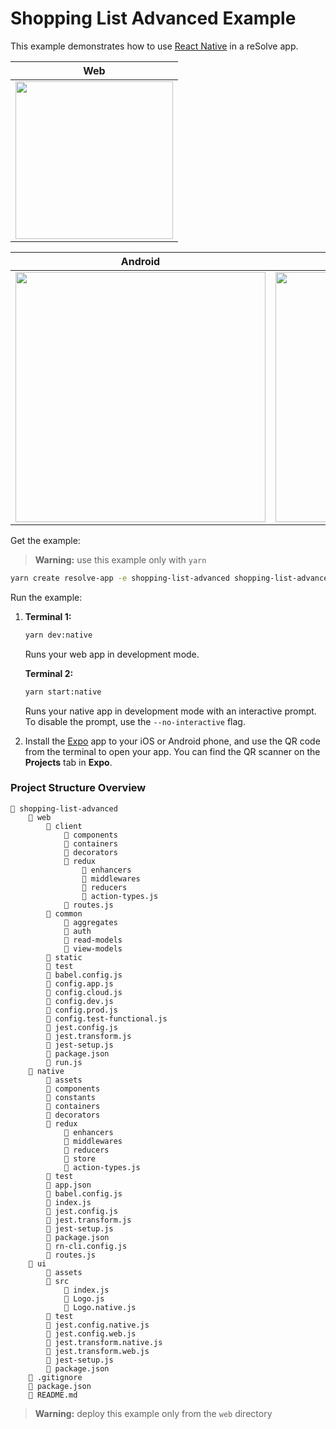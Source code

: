 # Shopping List Advanced Example

This example demonstrates how to use [React Native](https://github.com/react-community/create-react-native-app) in a reSolve app.

| Web                                                                                                                            |
| ------------------------------------------------------------------------------------------------------------------------------ |
| <img src="https://user-images.githubusercontent.com/5055654/44654333-fcead780-a9f9-11e8-9527-05ac55526e44.gif" height="252" /> |

| Android                                                                                                                        | Ios                                                                                                                            |
| ------------------------------------------------------------------------------------------------------------------------------ | ------------------------------------------------------------------------------------------------------------------------------ |
| <img src="https://user-images.githubusercontent.com/5055654/44654326-f4929c80-a9f9-11e8-83f3-855030b0d42c.gif" height="400" /> | <img src="https://user-images.githubusercontent.com/5055654/44654321-efcde880-a9f9-11e8-8bca-b4c02a6f5158.gif" height="400" /> |

Get the example:

> **Warning:** use this example only with `yarn`

```sh
yarn create resolve-app -e shopping-list-advanced shopping-list-advanced
```

Run the example:

1. **Terminal 1:**

   ```sh
   yarn dev:native
   ```

   Runs your web app in development mode.
     
   **Terminal 2:**

   ```sh
   yarn start:native
   ```

   Runs your native app in development mode with an interactive prompt. To disable the prompt, use the `--no-interactive` flag.

2. Install the [Expo](https://expo.io) app to your iOS or Android phone, and use the QR code from the terminal to open your app. You can find the QR scanner on the **Projects** tab in **Expo**.

### Project Structure Overview

```
📁 shopping-list-advanced
    📁 web
        📁 client
            📁 components
            📁 containers
            📁 decorators
            📁 redux
                📁 enhancers
                📁 middlewares
                📁 reducers
                📄 action-types.js
            📄 routes.js
        📁 common
            📁 aggregates
            📁 auth
            📁 read-models
            📁 view-models
        📁 static
        📁 test
        📄 babel.config.js
        📄 config.app.js
        📄 config.cloud.js
        📄 config.dev.js
        📄 config.prod.js
        📄 config.test-functional.js
        📄 jest.config.js
        📄 jest.transform.js
        📄 jest-setup.js
        📄 package.json
        📄 run.js
    📁 native
        📁 assets
        📁 components
        📁 constants
        📁 containers
        📁 decorators
        📁 redux
            📁 enhancers
            📁 middlewares
            📁 reducers
            📁 store
            📄 action-types.js
        📁 test
        📄 app.json
        📄 babel.config.js
        📄 index.js
        📄 jest.config.js
        📄 jest.transform.js
        📄 jest-setup.js
        📄 package.json
        📄 rn-cli.config.js
        📄 routes.js
    📁 ui
        📁 assets
        📁 src
            📄 index.js
            📄 Logo.js
            📄 Logo.native.js
        📁 test
        📄 jest.config.native.js
        📄 jest.config.web.js
        📄 jest.transform.native.js
        📄 jest.transform.web.js
        📄 jest-setup.js
        📄 package.json
    📄 .gitignore
    📄 package.json
    📄 README.md
```
> **Warning:** deploy this example only from the `web` directory 
